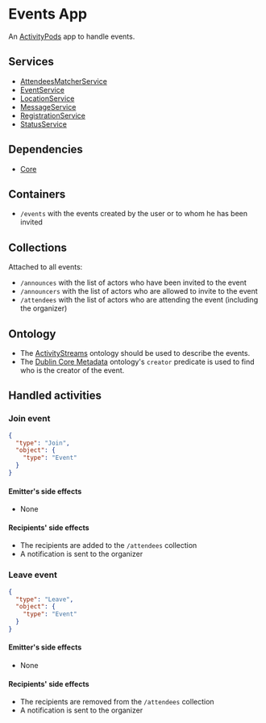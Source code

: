 # Events App

An [ActivityPods](../../README.md) app to handle events.

## Services

- [AttendeesMatcherService](services/attendees-matcher.js)
- [EventService](services/event.js)
- [LocationService](services/location.js)
- [MessageService](services/message.js)
- [RegistrationService](services/registration.js)
- [StatusService](services/status.js)

## Dependencies

- [Core](../core/README.md)

## Containers

- `/events` with the events created by the user or to whom he has been invited

## Collections

Attached to all events:

- `/announces` with the list of actors who have been invited to the event
- `/announcers` with the list of actors who are allowed to invite to the event
- `/attendees` with the list of actors who are attending the event (including the organizer)

## Ontology

- The [ActivityStreams](https://www.w3.org/TR/activitystreams-core/) ontology should be used to describe the events.
- The [Dublin Core Metadata](https://www.dublincore.org/specifications/dublin-core/dcmi-terms/#http://purl.org/dc/elements/1.1/creator) ontology's `creator` predicate is used to find who is the creator of the event.

## Handled activities

### Join event

```json
{
  "type": "Join",
  "object": {
    "type": "Event"
  }
}
```

#### Emitter's side effects

- None

#### Recipients' side effects

- The recipients are added to the `/attendees` collection
- A notification is sent to the organizer


### Leave event

```json
{
  "type": "Leave",
  "object": {
    "type": "Event"
  }
}
```

#### Emitter's side effects

- None

#### Recipients' side effects

- The recipients are removed from the `/attendees` collection
- A notification is sent to the organizer
